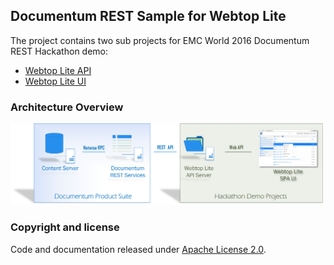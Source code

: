 ## Documentum REST Sample for Webtop Lite

The project contains two sub projects for EMC World 2016 Documentum REST Hackathon demo:
* [Webtop Lite API](https://github.com/Enterprise-Content-Management/emcworld2016-hackathon-documentum-rest/tree/master/webtop-lite-api)
* [Webtop Lite UI](https://github.com/Enterprise-Content-Management/emcworld2016-hackathon-documentum-rest/tree/master/webtop-lite-ui)

### Architecture Overview
![Webtop Lite Architecture Overview](/resources/webtoplite.png?raw=true)


### Copyright and license

Code and documentation released under [Apache License 2.0](https://raw.githubusercontent.com/Enterprise-Content-Management/emcworld2016-hackathon-documentum-rest/master/LICENSE).




